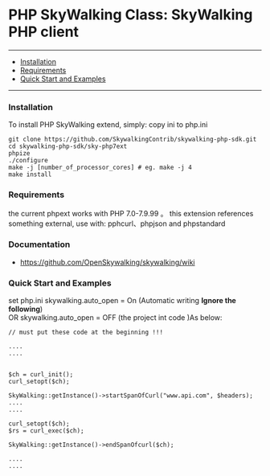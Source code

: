 # PHP SkyWalking Class: SkyWalking PHP client


---

- [Installation](#installation)
- [Requirements](#requirements)
- [Quick Start and Examples](#quick-start-and-examples)

---

### Installation

To install PHP SkyWalking extend, simply:
copy ini to php.ini

	git clone https://github.com/SkywalkingContrib/skywalking-php-sdk.git
	cd skywalking-php-sdk/sky-php7ext
	phpize
	./configure
	make -j [number_of_processor_cores] # eg. make -j 4
	make install
### Requirements

the current phpext works with PHP 7.0-7.9.99 。
this extension references something external, use with: pphcurl、phpjson and phpstandard

### Documentation
- https://github.com/OpenSkywalking/skywalking/wiki

### Quick Start and Examples
set php.ini skywalking.auto_open = On (Automatic writing  **Ignore the following**)  
OR  skywalking.auto_open = OFF (the project int code )As below:

    // must put these code at the beginning !!!
    
    ....
    ....
    
    
    $ch = curl_init();
    curl_setopt($ch);
    
    SkyWalking::getInstance()->startSpanOfCurl("www.api.com", $headers);
    ....
    ....
    
    curl_setopt($ch);
    $rs = curl_exec($ch);
    
    SkyWalking::getInstance()->endSpanOfcurl($ch);
    
    ....
    ....
